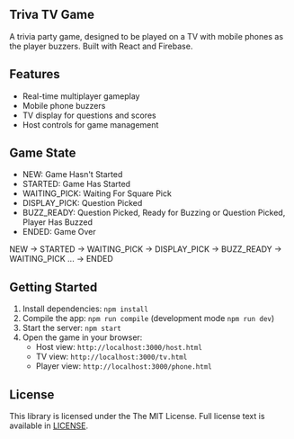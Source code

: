 


## Triva TV Game
A trivia party game, designed to be played on a TV with mobile phones as the player buzzers. 
Built with React and Firebase.

## Features
- Real-time multiplayer gameplay
- Mobile phone buzzers
- TV display for questions and scores
- Host controls for game management

## Game State
- NEW: Game Hasn't Started
- STARTED: Game Has Started
- WAITING_PICK: Waiting For Square Pick
- DISPLAY_PICK: Question Picked
- BUZZ_READY: Question Picked, Ready for Buzzing or Question Picked, Player Has Buzzed
- ENDED: Game Over

NEW -> STARTED -> WAITING_PICK -> DISPLAY_PICK -> BUZZ_READY -> WAITING_PICK ... -> ENDED

## Getting Started
1. Install dependencies: `npm install`
2. Compile the app: `npm run compile` (development mode `npm run dev`)
3. Start the server: `npm start`
4. Open the game in your browser:
   - Host view: `http://localhost:3000/host.html`
   - TV view: `http://localhost:3000/tv.html`
   - Player view: `http://localhost:3000/phone.html` 

## License
This library is licensed under the The MIT License. Full license text is
available in [LICENSE](LICENSE).
